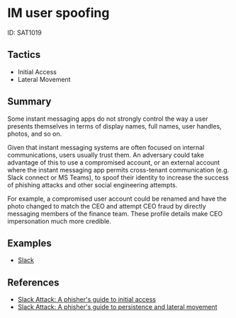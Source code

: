 # IM user spoofing
ID: SAT1019

## Tactics
* Initial Access
* Lateral Movement

## Summary
Some instant messaging apps do not strongly control the way a user presents themselves in terms of display names, full names, user handles, photos, and so on.

Given that instant messaging systems are often focused on internal communications, users usually trust them. An adversary could take advantage of this to use a compromised account, or an external account where the instant messaging app permits cross-tenant communication (e.g. Slack connect or MS Teams), to spoof their identity to increase the success of phishing attacks and other social engineering attempts.

For example, a compromised user account could be renamed and have the photo changed to match the CEO and attempt CEO fraud by directly messaging members of the finance team. These profile details make CEO impersonation much more credible.

## Examples
* [Slack](examples/slack.md)

## References
* [Slack Attack: A phisher's guide to initial access](https://pushsecurity.com/blog/slack-phishing-for-initial-access/)
* [Slack Attack: A phisher's guide to persistence and lateral movement](https://pushsecurity.com/blog/phishing-slack-persistence/)
